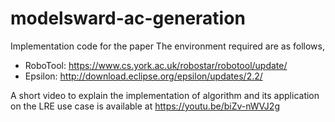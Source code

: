 # modelsward-ac-generation
Implementation code for the paper
The environment required are as follows,
- RoboTool: https://www.cs.york.ac.uk/robostar/robotool/update/
- Epsilon: http://download.eclipse.org/epsilon/updates/2.2/

A short video to explain the implementation of algorithm and its application on the LRE use case is available at https://youtu.be/biZv-nWVJ2g

